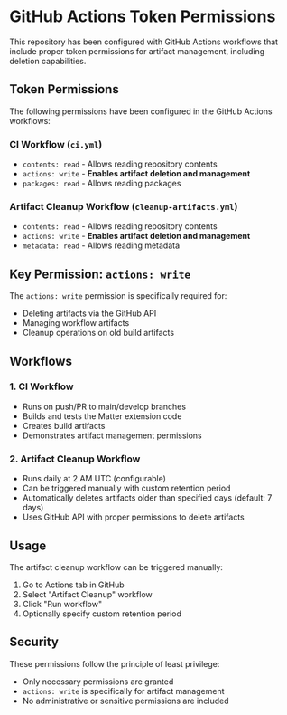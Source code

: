 # GitHub Actions Token Permissions

This repository has been configured with GitHub Actions workflows that include proper token permissions for artifact management, including deletion capabilities.

## Token Permissions

The following permissions have been configured in the GitHub Actions workflows:

### CI Workflow (`ci.yml`)
- `contents: read` - Allows reading repository contents
- `actions: write` - **Enables artifact deletion and management**
- `packages: read` - Allows reading packages

### Artifact Cleanup Workflow (`cleanup-artifacts.yml`)
- `contents: read` - Allows reading repository contents  
- `actions: write` - **Enables artifact deletion and management**
- `metadata: read` - Allows reading metadata

## Key Permission: `actions: write`

The `actions: write` permission is specifically required for:
- Deleting artifacts via the GitHub API
- Managing workflow artifacts
- Cleanup operations on old build artifacts

## Workflows

### 1. CI Workflow
- Runs on push/PR to main/develop branches
- Builds and tests the Matter extension code
- Creates build artifacts
- Demonstrates artifact management permissions

### 2. Artifact Cleanup Workflow
- Runs daily at 2 AM UTC (configurable)
- Can be triggered manually with custom retention period
- Automatically deletes artifacts older than specified days (default: 7 days)
- Uses GitHub API with proper permissions to delete artifacts

## Usage

The artifact cleanup workflow can be triggered manually:
1. Go to Actions tab in GitHub
2. Select "Artifact Cleanup" workflow
3. Click "Run workflow"
4. Optionally specify custom retention period

## Security

These permissions follow the principle of least privilege:
- Only necessary permissions are granted
- `actions: write` is specifically for artifact management
- No administrative or sensitive permissions are included